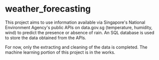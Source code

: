 # weather_forecasting
This project aims to use information available via Singapore's National Environment Agency's public APIs on data.gov.sg (temperature, humidity, wind) to predict the presence or absence of rain. An SQL database is used to store the data obtained from the APIs. 

For now, only the extracting and cleaning of the data is completed. The machine learning portion of this project is in the works.
